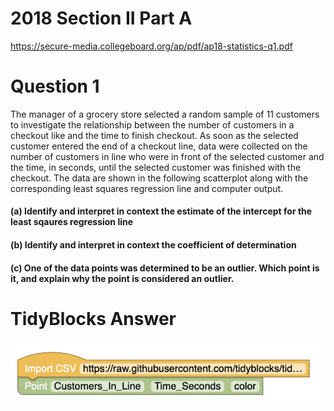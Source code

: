 # 2018 Section II Part A 
https://secure-media.collegeboard.org/ap/pdf/ap18-statistics-q1.pdf

# Question 1

The manager of a grocery store selected a random sample of 11 customers to investigate the 
relationship between the number of customers in a checkout like and the time to finish checkout.
As soon as the selected customer entered the end of a checkout line, data were collected
on the number of customers in line who were in front of the selected customer and the time, in seconds,
until the selected customer was finished with the checkout. The data are shown in the following scatterplot
along with the corresponding least squares regression line and computer output.

#### (a) Identify and interpret in context the estimate of the intercept for the least sqaures regression line
#### (b) Identify and interpret in context the coefficient of determination
#### (c) One of the data points was determined to be an outlier. Which point is it, and explain why the point is considered an outlier.

# TidyBlocks Answer 

![](screenshot.png)
